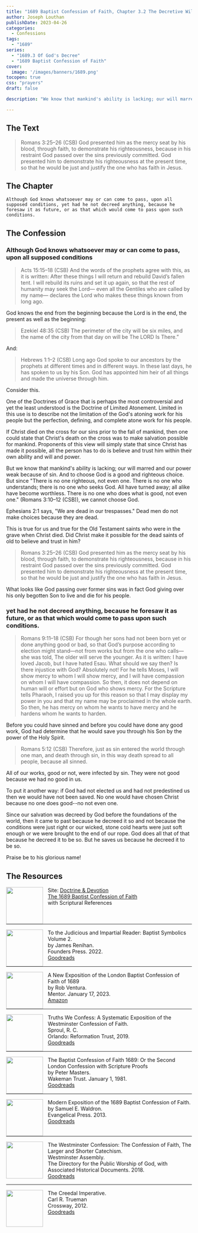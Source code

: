 ```yaml
---
title: "1689 Baptist Confession of Faith, Chapter 3.2 The Decretive Will of God"
author: Joseph Louthan
publishDate: 2023-04-26
categories:
  - Confessions
tags:
  - "1689"
series:
  - "1689.3 Of God's Decree"
  - "1689 Baptist Confession of Faith"
cover:
  image: '/images/banners/1689.png'
tocopen: true
css: "prayers"
draft: false

description: "We know that mankind's ability is lacking; our will marred and our power weak because of sin. And to choose God is a good and righteous choice. But since: 'there is no one righteous, not even one. There is no one who understands; there is no one who seeks God. All have turned away; all alike have become worthless. There is no one who does what is good, not even one.', we cannot choose God."

---
```


## The Text

>Romans 3:25–26 (CSB) God presented him as the mercy seat by his blood, through faith, to demonstrate his righteousness, because in his restraint God passed over the sins previously committed. God presented him to demonstrate his righteousness at the present time, so that he would be just and justify the one who has faith in Jesus.

## The Chapter

```text
Although God knows whatsoever may or can come to pass, upon all supposed conditions, yet had he not decreed anything, because he foresaw it as future, or as that which would come to pass upon such conditions.
```

## The Confession

### Although God knows whatsoever may or can come to pass, upon all supposed conditions

>Acts 15:15–18 (CSB) And the words of the prophets agree with this, as it is written: After these things I will return and rebuild David’s fallen tent. I will rebuild its ruins and set it up again, so that the rest of humanity may seek the Lord— even all the Gentiles who are called by my name— declares the Lord who makes these things known from long ago.

God knows the end from the beginning because the Lord is in the end, the present as well as the beginning:

>Ezekiel 48:35 (CSB) The perimeter of the city will be six miles, and the name of the city from that day on will be The LORD Is There.”

And:

>Hebrews 1:1–2 (CSB) Long ago God spoke to our ancestors by the prophets at different times and in different ways. In these last days, he has spoken to us by his Son. God has appointed him heir of all things and made the universe through him.

Consider this.

One of the Doctrines of Grace that is perhaps the most controversial and yet the least understood is the Doctrine of Limited Atonement. Limited in this use is to describe not the limitation of the God's atoning work for his people but the perfection, defining, and complete atone work for his people.

If Christ died on the cross for our sins prior to the fall of mankind, then one could state that Christ's death on the cross was to make salvation possible for mankind. Proponents of this view will simply state that since Christ has made it possible, all the person has to do is believe and trust him within their own ability and will and power.

But we know that mankind's ability is lacking; our will marred and our power weak because of sin. And to choose God is a good and righteous choice. But since "There is no one righteous, not even one. There is no one who understands; there is no one who seeks God. All have turned away; all alike have become worthless. There is no one who does what is good, not even one." (Romans 3:10–12 (CSB)), we cannot choose God.

Ephesians 2:1 says, "We are dead in our trespasses." Dead men do not make choices because they are dead.

This is true for us and true for the Old Testament saints who were in the grave when Christ died. Did Christ make it possible for the dead saints of old to believe and trust in him?

>Romans 3:25–26 (CSB) God presented him as the mercy seat by his blood, through faith, to demonstrate his righteousness, because in his restraint God passed over the sins previously committed. God presented him to demonstrate his righteousness at the present time, so that he would be just and justify the one who has faith in Jesus.

What looks like God passing over former sins was in fact God giving over his only begotten Son to live and die for his people. 

### yet had he not decreed anything, because he foresaw it as future, or as that which would come to pass upon such conditions.

>Romans 9:11–18 (CSB) For though her sons had not been born yet or done anything good or bad, so that God’s purpose according to election might stand—not from works but from the one who calls—she was told, The older will serve the younger. As it is written: I have loved Jacob, but I have hated Esau. What should we say then? Is there injustice with God? Absolutely not! For he tells Moses, I will show mercy to whom I will show mercy, and I will have compassion on whom I will have compassion. So then, it does not depend on human will or effort but on God who shows mercy. For the Scripture tells Pharaoh, I raised you up for this reason so that I may display my power in you and that my name may be proclaimed in the whole earth. So then, he has mercy on whom he wants to have mercy and he hardens whom he wants to harden.

Before you could have sinned and before you could have done any good work, God had determine that he would save you through his Son by the power of the Holy Spirit.

>Romans 5:12 (CSB) Therefore, just as sin entered the world through one man, and death through sin, in this way death spread to all people, because all sinned.

All of our works, good or not, were infected by sin. They were not good because we had no good in us. 

To put it another way: if God had not elected us and had not predestined us then we would have not been saved. No one would have chosen Christ because no one does good--no not even one.

Since our salvation was decreed by God before the foundations of the world, then it came to past because he decreed it so and not because the conditions were just right or our wicked, stone cold hearts were just soft enough or we were brought to the end of our rope. God does all that of that because he decreed it to be so. But he saves us because he decreed it to be so.

Praise be to his glorious name!

## The Resources

<img src="/images/resources/dnd-1689-site-logo.png" align="left" width="100" style="padding-right: 10px" />Site: [Doctrine & Devotion](http://www.doctrineanddevotion.com/)  
[The 1689 Baptist Confession of Faith](https://www.the1689confession.com/)  
with Scriptural References

<p style="clear:both;">

---

<img src="/images/resources/confession-1689-judacious-reader-renihan.png" align="left" width="100" style="padding-right: 10px" />To the Judicious and Impartial Reader: Baptist Symbolics Volume 2.  
by James Renihan.  
Founders Press. 2022.  
[Goodreads](https://www.goodreads.com/book/show/17867976-modern-exposition-of-the-1689-baptist-confession-of-faith)

<p style="clear:both;">

---

<img src="/images/resources/confession-1689-new-exposition-ventura.jpg" align="left" width="100" style="padding-right: 10px" />A New Exposition of the London Baptist Confession of Faith of 1689    
by Rob Ventura.  
Mentor. January 17, 2023.  
[Amazon](https://www.amazon.com/Exposition-London-Baptist-Confession-Faith/dp/1527108902/ref=asc_df_1527108902/?tag=hyprod-20&linkCode=df0&hvadid=598295323603&hvpos=&hvnetw=g&hvrand=3877532160906942020&hvpone=&hvptwo=&hvqmt=&hvdev=c&hvdvcmdl=&hvlocint=&hvlocphy=9014286&hvtargid=pla-1722666080628&psc=1)

<p style="clear:both;">

---

<img src="/images/resources/confession-wcf-truths-we-confess-sproul.jpg" align="left" width="100" style="padding-right: 10px" />Truths We Confess: A Systematic Exposition of the Westminster Confession of Faith.  
Sproul, R. C.    
Orlando: Reformation Trust, 2019.  
[Goodreads](https://www.goodreads.com/book/show/50024945-truths-we-confess?ac=1&from_search=true&qid=ssTkBgIFwE&rank=1)

<p style="clear:both;">

---

<img src="/images/resources/confession-1689-masters.jpg" align="left" width="100" style="padding-right: 10px" />The Baptist Confession of Faith 1689: Or the Second London Confession with Scripture Proofs  
by Peter Masters.  
Wakeman Trust. January 1, 1981.  
[Goodreads](https://www.goodreads.com/book/show/1723671.Baptist_Confession_of_Faith_1689?ac=1&from_search=true&qid=HfdndsOLE6&rank=1)

<p style="clear:both;">

---

<img src="/images/resources/confession-1689-modern-exposition-waldron.jpg" align="left" width="100" style="padding-right: 10px" />Modern Exposition of the 1689 Baptist Confession of Faith.  
by Samuel E. Waldron.  
Evangelical Press. 2013.  
[Goodreads](https://www.goodreads.com/book/show/17867976-modern-exposition-of-the-1689-baptist-confession-of-faith)

<p style="clear:both;">

---

<img src="/images/resources/confession-wcf-banner-of-truth.jpg" align="left" width="100" style="padding-right: 10px" />The Westminster Confession: The Confession of Faith, The Larger and Shorter Catechism.  
Westminster Assembly.  
The Directory for the Public Worship of God, with Associated Historical Documents. 2018.   
[Goodreads](https://www.goodreads.com/book/show/39905592-the-westminster-confession?ac=1&from_search=true&qid=oMfahlcldC&rank=1)

<p style="clear:both;">

---

<img src="/images/resources/book-creedal-imperative-trueman.jpg" align="left" width="100" style="padding-right: 10px" />The Creedal Imperative.  
Carl R. Trueman    
Crossway, 2012.  
[Goodreads](https://www.goodreads.com/book/show/14452976-the-creedal-imperative?ac=1&from_search=true&qid=GTaJVGWwOY&rank=1)

<p style="clear:both;">
